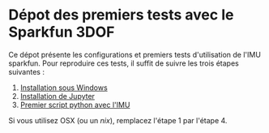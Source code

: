 # Dépot des premiers tests avec le Sparkfun 3DOF

Ce dépot présente les configurations et premiers tests d'utilisation de l'IMU sparkfun. Pour reproduire ces tests, il suffit de suivre les trois étapes suivantes :

1. [Installation sous Windows](https://github.com/fbuloup/sparkfun9DOF/tree/master/1_WindowsInstallation)
2. [Installation de Jupyter](https://github.com/fbuloup/sparkfun9DOF/tree/master/2_Jupyter)
3. [Premier script python avec l'IMU](https://github.com/fbuloup/sparkfun9DOF/tree/master/3_FirstIMUPythonScript)

Si vous utilisez OSX (ou un *nix*), remplacez l'étape 1 par l'étape 4.
